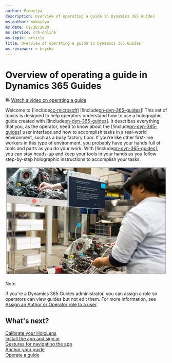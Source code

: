 ```yaml
---
author: Mamaylya
description: Overview of operating a guide in Dynamics 365 Guides
ms.author: mamaylya
ms.date: 01/28/2020
ms.service: crm-online
ms.topic: article
title: Overview of operating a guide in Dynamics 365 Guides
ms.reviewer: v-brycho
---
```


# Overview of operating a guide in Dynamics 365 Guides

![Video camera graphic](media/video-camera.PNG "Video camera graphic") [Watch a video on operating a guide](https://aka.ms/guidesoperate)

Welcome to [!include[cc-microsoft](../includes/cc-microsoft.md)] [!include[pn-dyn-365-guides](../includes/pn-dyn-365-guides.md)]! This set of topics is designed to help operators understand how to use a holographic guide created with [!include[pn-dyn-365-guides](../includes/pn-dyn-365-guides.md)]. It describes everything that you, as the operator, need to know about the [!include[pn-dyn-365-guides](../includes/pn-dyn-365-guides.md)] user interface and how to accomplish tasks in a real-world environment, such as a busy factory floor. If you’re like other first-line workers in this type of environment, you probably have your hands full of tools and parts as you do your work. With [!include[pn-dyn-365-guides](../includes/pn-dyn-365-guides.md)], you can stay heads-up and keep your tools in your hands as you follow step-by-step holographic instructions to accomplish your tasks. 

![Operator at work](media/operator-at-work.PNG "Operator at work")

>[!NOTE]
>If you're a Dynamics 365 Guides administrator, you can assign a role so operators can view guides but not edit them. For more information, see [Assign an Author or Operator role to a user](assign-role.md).

## What's next?

[Calibrate your HoloLens](operator-calibrate.md)<br>
[Install the app and sign in](install-sign-in-operator.md)<br>
[Gestures for navigating the app](operator-gestures.md)<br>
[Anchor your guide](operator-anchor.md)<br>
[Operate a guide](operator-orientation.md)


